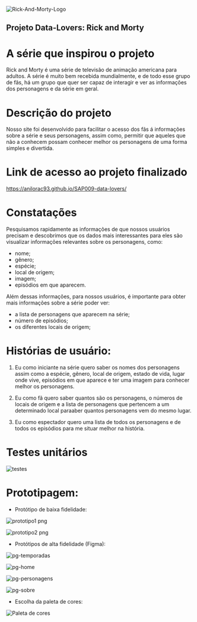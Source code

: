 ![Rick-And-Morty-Logo](https://user-images.githubusercontent.com/110473504/221887743-8f3f9363-9722-42de-9b9f-bf4056714ab3.png)

## Projeto Data-Lovers: Rick and Morty

# A série que inspirou o projeto

Rick and Morty é uma série de televisão de animação americana para adultos. A
série é muito bem recebida mundialmente, e de todo esse grupo de fãs, há um
grupo que quer ser capaz de interagir e ver as informações dos personagens e da
série em geral.

# Descrição do projeto

Nosso site foi desenvolvido para facilitar o acesso dos fãs á informações sobre a série e 
seus personagens, assim como, permitir que aqueles que não a conhecem possam conhecer melhor
os personagens de uma forma simples e divertida.

# Link de acesso ao projeto finalizado
https://anilorac93.github.io/SAP009-data-lovers/

# Constatações

Pesquisamos rapidamente as informações de que nossos usuários precisam e descobrimos que os 
dados mais interessantes para eles são visualizar informações relevantes sobre os personagens, como:
- nome;
- gênero;
- espécie;
- local de origem;
- imagem;
- episódios em que aparecem.

Além dessas informações, para nossos usuários, é importante para obter mais informações sobre a série poder ver:
- a lista de personagens que aparecem na série;
- número de episódios;
- os diferentes locais de origem;
 
# Histórias de usuário:

1. Eu como iniciante na série quero saber os nomes dos personagens assim como a espécie, 
gênero, local de origem, estado de vida, lugar onde vive, episódios em que aparece e ter uma 
imagem para conhecer melhor os personagens.

2. Eu como fã quero saber quantos são os personagens, o números de locais de origem e a lista 
de personagens que pertencem a um determinado local paraaber quantos personagens vem do mesmo lugar.

3. Eu como espectador quero uma lista de todos os personagens e de todos os episódios
para me situar melhor na história.

# Testes unitários

![testes](https://user-images.githubusercontent.com/110473504/223775809-8930901c-5a53-48a3-8ba4-59c140c54b90.png)

# Prototipagem: 

* Protótipo de baixa fidelidade:

![prototipo1 png](https://user-images.githubusercontent.com/110473504/221890831-d6d5e11d-fc7f-4316-8bd4-12d5a2858899.jpeg)

![prototipo2 png](https://user-images.githubusercontent.com/110473504/221890837-bef325a8-31ae-47de-bd67-fab95648350f.jpeg)


* Protótipos de alta fidelidade (Figma):

![pg-temporadas](https://user-images.githubusercontent.com/110473504/221890103-55d19222-6c16-4284-b268-9fbbc854f394.png)

![pg-home](https://user-images.githubusercontent.com/110473504/221890112-98ebc3a0-581c-4ddd-9e1a-a9547f0dabe0.png)

![pg-personagens](https://user-images.githubusercontent.com/110473504/221890115-f66adda5-16d2-49cd-90fa-7200a63e171c.png)

![pg-sobre](https://user-images.githubusercontent.com/110473504/221890120-91b07132-bf56-4136-b883-12500b3ddf59.png)


* Escolha da paleta de cores:

![Paleta de cores](https://user-images.githubusercontent.com/110473504/221887980-ee80c006-df0b-4963-8fee-d751d91d8cbc.png)

